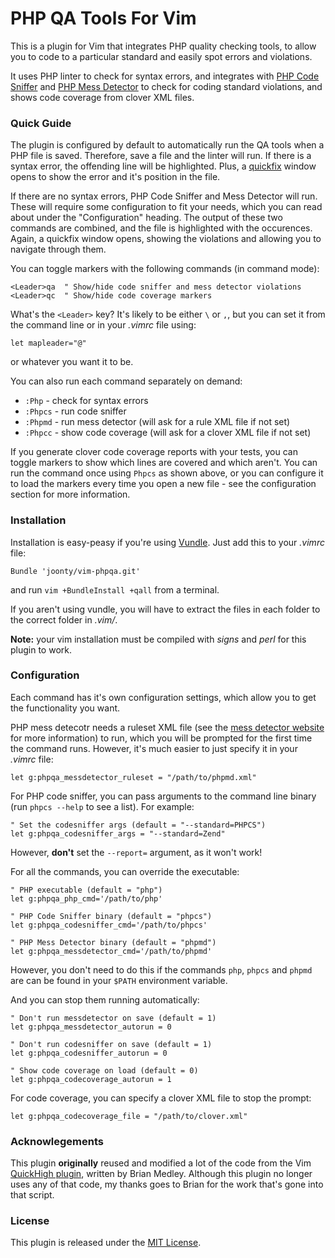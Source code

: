 # PHP QA Tools For Vim

This is a plugin for Vim that integrates PHP quality checking tools, to allow you to code to a particular standard and easily spot errors and violations.

It uses PHP linter to check for syntax errors, and integrates with [PHP Code Sniffer][1] and [PHP Mess Detector][2] to check for coding standard violations, and shows code coverage from clover XML files.

### Quick Guide

The plugin is configured by default to automatically run the QA tools when a PHP file is saved. Therefore, save a file and the linter will run. If there is a syntax error, the offending line will be highlighted. Plus, a [quickfix][3] window opens to show the error and it's position in the file.

If there are no syntax errors, PHP Code Sniffer and Mess Detector will run. These will require some configuration to fit your needs, which you can read about under the "Configuration" heading. The output of these two commands are combined, and the file is highlighted with the occurences. Again, a quickfix window opens, showing the violations and allowing you to navigate through them.

You can toggle markers with the following commands (in command mode):

```vim
<Leader>qa	" Show/hide code sniffer and mess detector violations
<Leader>qc	" Show/hide code coverage markers
```

What's the `<Leader>` key? It's likely to be either `\` or `,`, but you can set it from the command line or in your *.vimrc* file using:

```vim
let mapleader="@"
```

or whatever you want it to be.

You can also run each command separately on demand:

- `:Php` - check for syntax errors
- `:Phpcs` - run code sniffer
- `:Phpmd` - run mess detector (will ask for a rule XML file if not set) 
- `:Phpcc` - show code coverage (will ask for a clover XML file if not set)

If you generate clover code coverage reports with your tests, you can toggle markers to show which lines are covered and which aren't. You can run the command once using `Phpcs` as shown above, or you can configure it to load the markers every time you open a new file - see the configuration section for more information.

### Installation

Installation is easy-peasy if you're using [Vundle][4]. Just add this to your *.vimrc* file:

```vim
Bundle 'joonty/vim-phpqa.git'
```
and run `vim +BundleInstall +qall` from a terminal.

If you aren't using vundle, you will have to extract the files in each folder to the correct folder in *.vim/*.

**Note:** your vim installation must be compiled with *signs* and *perl* for this plugin to work.

### Configuration

Each command has it's own configuration settings, which allow you to get the functionality you want.

PHP mess detecotr needs a ruleset XML file (see the [mess detector website][2] for more information) to run, which you will be prompted for the first time the command runs. However, it's much easier to just specify it in your *.vimrc* file:

```vim
let g:phpqa_messdetector_ruleset = "/path/to/phpmd.xml"
```

For PHP code sniffer, you can pass arguments to the command line binary (run `phpcs --help` to see a list). For example:

```vim
" Set the codesniffer args (default = "--standard=PHPCS")
let g:phpqa_codesniffer_args = "--standard=Zend"
```

However, **don't** set the `--report=` argument, as it won't work!

For all the commands, you can override the executable:

```vim
" PHP executable (default = "php")
let g:phpqa_php_cmd='/path/to/php'

" PHP Code Sniffer binary (default = "phpcs")
let g:phpqa_codesniffer_cmd='/path/to/phpcs'

" PHP Mess Detector binary (default = "phpmd")
let g:phpqa_messdetector_cmd='/path/to/phpmd'
```
However, you don't need to do this if the commands `php`, `phpcs` and `phpmd` are can be found in your `$PATH` environment variable.

And you can stop them running automatically:

```vim
" Don't run messdetector on save (default = 1)
let g:phpqa_messdetector_autorun = 0

" Don't run codesniffer on save (default = 1)
let g:phpqa_codesniffer_autorun = 0

" Show code coverage on load (default = 0)
let g:phpqa_codecoverage_autorun = 1
```

For code coverage, you can specify a clover XML file to stop the prompt:

```vim
let g:phpqa_codecoverage_file = "/path/to/clover.xml"
```

### Acknowlegements

This plugin **originally** reused and modified a lot of the code from the Vim [QuickHigh plugin][5], written by Brian Medley. Although this plugin no longer uses any of that code, my thanks goes to Brian for the work that's gone into that script.

### License

This plugin is released under the [MIT License][6].


[1]: http://pear.php.net/package/PHP_CodeSniffer/redirected
[2]: http://phpmd.org/
[3]: http://vimdoc.sourceforge.net/htmldoc/quickfix.html
[4]: https://github.com/gmarik/vundle
[5]: http://www.vim.org/scripts/script.php?script_id=124
[6]: https://raw.github.com/joonty/vim-phpqa/master/LICENSE
